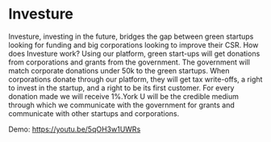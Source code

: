 # Investure
Investure, investing in the future, bridges the gap between green startups looking for funding and big corporations looking to improve their CSR. How does Investure work? Using our platform, green start-ups will get donations from corporations and grants from the government. The government will match corporate donations under 50k to the green startups. When corporations donate through our platform, they will get tax write-offs, a right to invest in the startup, and a right to be its first customer. For every donation made we will receive 1%.York U will be the credible medium through which we communicate with the government for grants and communicate with other startups and corporations. 

Demo: https://youtu.be/5qOH3w1UWRs
